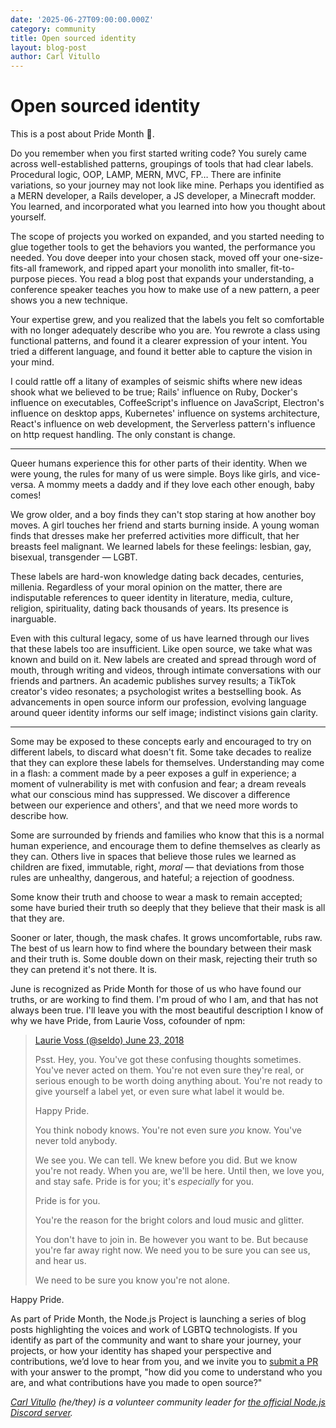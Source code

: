 ```yaml
---
date: '2025-06-27T09:00:00.000Z'
category: community
title: Open sourced identity
layout: blog-post
author: Carl Vitullo
---
```


# Open sourced identity

This is a post about Pride Month 🌈.

Do you remember when you first started writing code? You surely came across well-established patterns, groupings of tools that had clear labels. Procedural logic, OOP, LAMP, MERN, MVC, FP… There are infinite variations, so your journey may not look like mine. Perhaps you identified as a MERN developer, a Rails developer, a JS developer, a Minecraft modder. You learned, and incorporated what you learned into how you thought about yourself.

The scope of projects you worked on expanded, and you started needing to glue together tools to get the behaviors you wanted, the performance you needed. You dove deeper into your chosen stack, moved off your one-size-fits-all framework, and ripped apart your monolith into smaller, fit-to-purpose pieces. You read a blog post that expands your understanding, a conference speaker teaches you how to make use of a new pattern, a peer shows you a new technique.

Your expertise grew, and you realized that the labels you felt so comfortable with no longer adequately describe who you are. You rewrote a class using functional patterns, and found it a clearer expression of your intent. You tried a different language, and found it better able to capture the vision in your mind.

I could rattle off a litany of examples of seismic shifts where new ideas shook what we believed to be true; Rails' influence on Ruby, Docker's influence on executables, CoffeeScript's influence on JavaScript, Electron's influence on desktop apps, Kubernetes' influence on systems architecture, React's influence on web development, the Serverless pattern's influence on http request handling. The only constant is change.

---

Queer humans experience this for other parts of their identity. When we were young, the rules for many of us were simple. Boys like girls, and vice-versa. A mommy meets a daddy and if they love each other enough, baby comes!

We grow older, and a boy finds they can't stop staring at how another boy moves. A girl touches her friend and starts burning inside. A young woman finds that dresses make her preferred activities more difficult, that her breasts feel malignant. We learned labels for these feelings: lesbian, gay, bisexual, transgender — LGBT.

These labels are hard-won knowledge dating back decades, centuries, millenia. Regardless of your moral opinion on the matter, there are indisputable references to queer identity in literature, media, culture, religion, spirituality, dating back thousands of years. Its presence is inarguable.

Even with this cultural legacy, some of us have learned through our lives that these labels too are insufficient. Like open source, we take what was known and build on it. New labels are created and spread through word of mouth, through writing and videos, through intimate conversations with our friends and partners. An academic publishes survey results; a TikTok creator's video resonates; a psychologist writes a bestselling book. As advancements in open source inform our profession, evolving language around queer identity informs our self image; indistinct visions gain clarity.

---

Some may be exposed to these concepts early and encouraged to try on different labels, to discard what doesn't fit. Some take decades to realize that they can explore these labels for themselves. Understanding may come in a flash: a comment made by a peer exposes a gulf in experience; a moment of vulnerability is met with confusion and fear; a dream reveals what our conscious mind has suppressed. We discover a difference between our experience and others', and that we need more words to describe how.

Some are surrounded by friends and families who know that this is a normal human experience, and encourage them to define themselves as clearly as they can. Others live in spaces that believe those rules we learned as children are fixed, immutable, right, _moral_ — that deviations from those rules are unhealthy, dangerous, and hateful; a rejection of goodness.

Some know their truth and choose to wear a mask to remain accepted; some have buried their truth so deeply that they believe that their mask is all that they are.

Sooner or later, though, the mask chafes. It grows uncomfortable, rubs raw. The best of us learn how to find where the boundary between their mask and their truth is. Some double down on their mask, rejecting their truth so they can pretend it's not there. It is.

June is recognized as Pride Month for those of us who have found our truths, or are working to find them. I'm proud of who I am, and that has not always been true. I'll leave you with the most beautiful description I know of why we have Pride, from Laurie Voss, cofounder of npm:

> [Laurie Voss (@seldo) June 23, 2018](https://x.com/seldo/status/1010401548998885376/)
>
> Psst. Hey, you. You've got these confusing thoughts sometimes. You've never acted on them. You're not even sure they're real, or serious enough to be worth doing anything about. You're not ready to give yourself a label yet, or even sure what label it would be.
>
> Happy Pride.
>
> You think nobody knows. You're not even sure _you_ know. You've never told anybody.
>
> We see you. We can tell. We knew before you did. But we know you're not ready. When you are, we'll be here. Until then, we love you, and stay safe. Pride is for you; it's _especially_ for you.
>
> Pride is for you.
>
> You're the reason for the bright colors and loud music and glitter.
>
> You don't have to join in. Be however you want to be. But because you're far away right now. We need you to be sure you can see us, and hear us.
>
> We need to be sure you know you're not alone.

Happy Pride.

As part of Pride Month, the Node.js Project is launching a series of blog posts highlighting the voices and work of LGBTQ technologists. If you identify as part of the community and want to share your journey, your projects, or how your identity has shaped your perspective and contributions, we’d love to hear from you, and we invite you to [submit a PR](https://github.com/nodejs/nodejs.org/tree/main/apps/site/pages/en/blog/community) with your answer to the prompt, "how did you come to understand who you are, and what contributions have you made to open source?"

_[Carl Vitullo](https://vcarl.com/) (he/they) is a volunteer community leader for [the official Node.js Discord server](/discord)._
